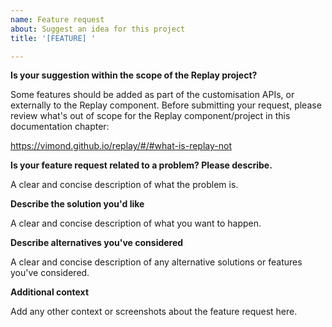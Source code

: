 ```yaml
---
name: Feature request
about: Suggest an idea for this project
title: '[FEATURE] '

---
```


**Is your suggestion within the scope of the Replay project?**

Some features should be added as part of the customisation APIs, or externally to the Replay component. Before submitting your request, please review what's out of scope for the Replay component/project in this documentation chapter: 

https://vimond.github.io/replay/#/#what-is-replay-not

**Is your feature request related to a problem? Please describe.**

A clear and concise description of what the problem is.

**Describe the solution you'd like**

A clear and concise description of what you want to happen.

**Describe alternatives you've considered**

A clear and concise description of any alternative solutions or features you've considered.

**Additional context**

Add any other context or screenshots about the feature request here.
